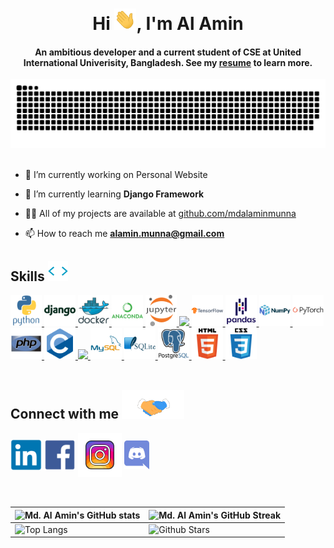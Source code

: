 <div align="center">
<h1 align="center">Hi <img width="35" src="https://github.com/mdalaminmunna/mdalaminmunna/blob/main/resources/img/waving.gif">, I'm Al Amin</h1>
<h4 align="center">An ambitious developer and a current student of CSE at United International Univerisity, Bangladesh. See my <a href="https://github.com/mdalaminmunna/mdalaminmunna/blob/main/Resume.pdf" target="_blank">resume</a> to learn more.</h4>
</div>

<div align="center">
  <a href="https://github.com/mdalaminmunna">
  <img  src="https://github.com/mdalaminmunna/mdalaminmunna/blob/main/resources/img/grid-snake.svg"
       alt="snake" /></a>
</div>

<br>

- 🔭 I’m currently working on Personal Website

- 🌱 I’m currently learning **Django Framework**

- 👨‍💻 All of my projects are available at [github.com/mdalaminmunna](https://github.com/mdalaminmunna)

- 📫 How to reach me **alamin.munna@gmail.com**

<h2> Skills <img src = "https://github.com/mdalaminmunna/mdalaminmunna/blob/main/resources/img/skill.gif" width = 32px> </h2>
<a href= https://www.python.org/ > <img width ='50px' src ='https://github.com/mdalaminmunna/mdalaminmunna/blob/main/resources/img/python-original-wordmark.svg'> </a>
<a href= https://www.djangoproject.com/ > <img width ='50px' src ='https://github.com/mdalaminmunna/mdalaminmunna/blob/main/resources/img/django-plain-wordmark.svg'> </a>
<a href= https://www.docker.com/ > <img width ='50px' src ='https://github.com/mdalaminmunna/mdalaminmunna/blob/main/resources/img/docker-original-wordmark.svg'> </a>
<a href= https://www.anaconda.com/ > <img width ='50px' src ='https://github.com/mdalaminmunna/mdalaminmunna/blob/main/resources/img/anaconda-original-wordmark.svg'> </a>
<a href= https://jupyter.org/ > <img width ='50px' src ='https://github.com/mdalaminmunna/mdalaminmunna/blob/main/resources/img/jupyter-original-wordmark.svg'> </a>
<a href= https://scikit-learn.org/stable/ > <img width ='50px' src ='https://raw.githubusercontent.com/rahulbanerjee26/githubAboutMeGenerator/main/icons/scikit.svg'> </a>
<a href= https://www.tensorflow.org/ > <img width ='50px' src ='https://github.com/mdalaminmunna/mdalaminmunna/blob/main/resources/img/tensorflow-original-wordmark.svg'> </a>
<a href= https://pandas.pydata.org/ > <img width ='50px' src ='https://github.com/devicons/devicon/blob/master/icons/pandas/pandas-original-wordmark.svg'> </a>
<a href= https://numpy.org/ > <img width ='50px' src ='https://github.com/devicons/devicon/blob/master/icons/numpy/numpy-original-wordmark.svg'> </a>
<a href= https://pytorch.org/ > <img width ='50px' src ='https://github.com/devicons/devicon/blob/master/icons/pytorch/pytorch-original-wordmark.svg'> </a>
<a href= https://www.php.net/ > <img width ='50px' src ='https://github.com/devicons/devicon/blob/master/icons/php/php-original.svg'> </a>
<a href= https://www.programiz.com/c-programming > <img width ='50px' src ='https://github.com/devicons/devicon/blob/master/icons/c/c-original.svg'> </a>
<a href= https://www.programiz.com/cpp-programming > <img width ='50px' src ='https://raw.githubusercontent.com/rahulbanerjee26/githubAboutMeGenerator/main/icons/cpp.svg'> </a>
<a href= https://www.mysql.com/ > <img width ='50px' src ='https://github.com/devicons/devicon/blob/master/icons/mysql/mysql-original-wordmark.svg'> </a>
<a href= https://www.sqlite.org/index.html > <img width ='50px' src ='https://github.com/devicons/devicon/blob/master/icons/sqlite/sqlite-original-wordmark.svg'> </a>
<a href= https://www.postgresql.org/ > <img width ='50px' src ='https://github.com/devicons/devicon/blob/master/icons/postgresql/postgresql-original-wordmark.svg'> </a>
<a href= https://html.com/ > <img width ='50px' src ='https://github.com/devicons/devicon/blob/master/icons/html5/html5-original-wordmark.svg'> </a>
<a href= https://www.w3schools.com/css/ > <img width ='50px' src ='https://github.com/devicons/devicon/blob/master/icons/css3/css3-original-wordmark.svg'> </a>

<br>
<br>

<h2> Connect with me <img src='https://github.com/mdalaminmunna/mdalaminmunna/blob/main/resources/img/handshake.gif' width="100px"> </h2>
<a href = 'https://www.linkedin.com/in/mdalamin9/'> <img width = '50px' align= 'center' src="https://github.com/devicons/devicon/blob/master/icons/linkedin/linkedin-original.svg"/></a>
<a href = 'https://www.facebook.com/tyson.hawk.79/'> <img width = '50px' align= 'center' src="https://github.com/devicons/devicon/blob/master/icons/facebook/facebook-original.svg"/></a>
<a href = 'https://www.instagram.com/tyson_hawk_/'> <img width = '70px' align= 'center' src="https://github.com/mdalaminmunna/mdalaminmunna/blob/main/resources/img/icons8-instagram-400.svg"/></a>
<a href = 'https://discord.com/channels/@me'> <img width = '40px' align= 'center' src="https://github.com/mdalaminmunna/mdalaminmunna/blob/main/resources/img/discord-seeklogo.com.svg"/></a>
  

<br>
<br>
<br>

| ![Md. Al Amin's GitHub stats](https://github-readme-stats.vercel.app/api?username=mdalaminmunna&show_icons=true&theme=tokyonight) | ![Md. Al Amin's GitHub Streak](https://github-readme-streak-stats.herokuapp.com/?user=mdalaminmunna&theme=tokyonight) |
| --- | --- |
| ![Top Langs](https://github-readme-stats.vercel.app/api/top-langs/?username=mdalaminmunna&theme=tokyonight) | ![Github Stars](https://github-readme-stats.vercel.app/api?username=mdalaminmunna&show_icons=true&locale=en&count_private=true&hide_rank=true&custom_title=My%20GitHub%20Stats&disable_animations=true&theme=tokyonight) |
